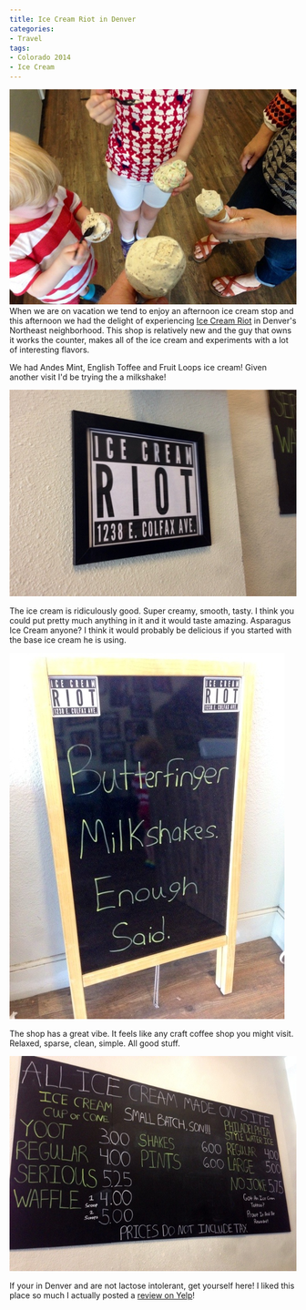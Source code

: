 ```yaml
---
title: Ice Cream Riot in Denver
categories:
- Travel
tags:
- Colorado 2014
- Ice Cream
---
```


[![20140624-192421-69861387.jpg](/assets/posts/2014/20140624-192421-69861387.jpg)](http://thingelstad.com/s/ice-cream-riot-in-denver/20140624-192421-69861387-jpg/img)
When we are on vacation we tend to enjoy an afternoon ice cream stop and this afternoon we had the delight of experiencing [Ice Cream Riot](http://www.yelp.com/biz/ice-cream-riot-denver-2) in Denver's Northeast neighborhood. This shop is relatively new and the guy that owns it works the counter, makes all of the ice cream and experiments with a lot of interesting flavors.

We had Andes Mint, English Toffee and Fruit Loops ice cream! Given another visit I'd be trying the a milkshake!

[![20140624-192424-69864620.jpg](/assets/posts/2014/20140624-192424-69864620.jpg)](http://thingelstad.com/s/ice-cream-riot-in-denver/20140624-192424-69864620-jpg/img)

The ice cream is ridiculously good. Super creamy, smooth, tasty. I think you could put pretty much anything in it and it would taste amazing. Asparagus Ice Cream anyone? I think it would probably be delicious if you started with the base ice cream he is using.

[![20140624-192423-69863145.jpg](/assets/posts/2014/20140624-192423-69863145.jpg)](http://thingelstad.com/s/ice-cream-riot-in-denver/20140624-192423-69863145-jpg/img)

The shop has a great vibe. It feels like any craft coffee shop you might visit. Relaxed, sparse, clean, simple. All good stuff.

[![20140624-192426-69866266.jpg](/assets/posts/2014/20140624-192426-69866266.jpg)](http://thingelstad.com/s/ice-cream-riot-in-denver/20140624-192426-69866266-jpg/img)

If your in Denver and are not lactose intolerant, get yourself here! I liked this place so much I actually posted a [review on Yelp](http://www.yelp.com/biz/ice-cream-riot-denver-2?hrid=G5rwTBixdq6ZfoB_X2xF3Q)!
